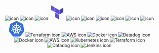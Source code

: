 <div align="center">
  <img src="https://techstack-generator.vercel.app/docker-icon.svg" alt="icon" width="50" height="50" />
  <img src="https://techstack-generator.vercel.app/aws-icon.svg" alt="icon" width="50" height="50" />
  <img src="https://techstack-generator.vercel.app/kubernetes-icon.svg" alt="icon" width="50" height="50" />
  <img src="https://raw.githubusercontent.com/devicons/devicon/master/icons/terraform/terraform-original.svg" alt="Terraform icon" width="50" height="50" />
  <img src="https://techstack-generator.vercel.app/datadog-icon.svg" alt="icon" width="50" height="50" />
  <img src="https://techstack-generator.vercel.app/python-icon.svg" alt="icon" width="50" height="50" />
  <img src="https://techstack-generator.vercel.app/ts-icon.svg" alt="icon" width="50" height="50" />
  <img src="https://techstack-generator.vercel.app/js-icon.svg" alt="icon" width="50" height="50" />
  <img src="https://techstack-generator.vercel.app/react-icon.svg" alt="icon" width="50" height="50" />
  <img src="https://techstack-generator.vercel.app/mysql-icon.svg" alt="icon" width="50" height="50" />
</div>

<div align="center">
  <img src="https://raw.githubusercontent.com/kubernetes/kubernetes/master/logo/logo.png" alt="Kubernetes icon" width="50" height="50" />
  <img src="https://www.terraform.io/assets/images/og-image-8b3e4f7d.png" alt="Terraform icon" width="50" height="50" />
  <img src="https://a0.awsstatic.com/libra-css/images/logos/aws_logo_smile_1200x630.png" alt="AWS icon" width="50" height="50" />
  <img src="https://www.docker.com/wp-content/uploads/2022/03/Moby-logo.png" alt="Docker icon" width="50" height="50" />
  <img src="https://www.datadoghq.com/static/images/dd_logo_70x75.png" alt="Datadog icon" width="50" height="50" />
</div>

<div align="center">
  <img src="https://techstack-generator.vercel.app/docker-icon.svg" alt="Docker icon" width="50" height="50" />
  <img src="https://techstack-generator.vercel.app/aws-icon.svg" alt="AWS icon" width="50" height="50" />
  <img src="https://techstack-generator.vercel.app/kubernetes-icon.svg" alt="Kubernetes icon" width="50" height="50" />
  <img src="https://techstack-generator.vercel.app/terraform-icon.svg" alt="Terraform icon" width="50" height="50" />
  <img src="https://banner2.cleanpng.com/20180806/cp/kisspng-datadog-computer-software-business-cloud-computing-custom-metrics-datadog-training-site-5b68966e0a1bc9.8968359515335809100414.jpg" alt="Datadog icon" width="50" height="50" />
  <img src="https://techstack-generator.vercel.app/tf-icon.svg" alt="Jenkins icon" width="50" height="50" />
</div>

